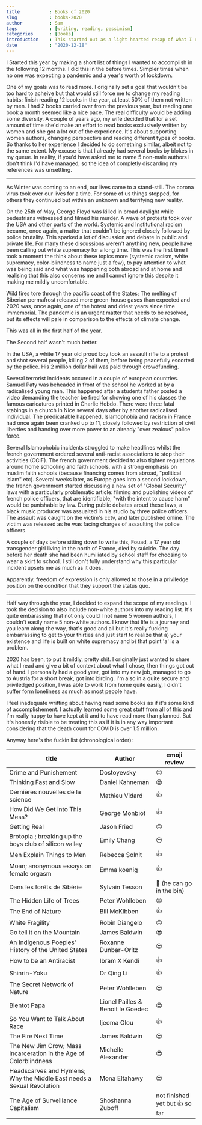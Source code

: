 ```yaml
---
title           : Books of 2020
slug            : books-2020
author          : Sam
tags            : [writing, reading, pessimism]
categories      : [Books]
introduction    : This started out as a light hearted recap of what I read and quickly devolved into a bit of a train wreck. Sorry.
date            : "2020-12-18"
---
```


I Started this year by making a short list of things I wanted to accomplish in the following 12 months. I did this in the before times. Simpler times when no one was expecting a pandemic and a year's worth of lockdown. 

One of my goals was to read more. I originally set a goal that wouldn't be too hard to acheive but that would still force me to change my reading habits: finish reading 12 books in the year, at least 50% of them not written by men. I had 2 books carried over from the previous year, but reading one book a month seemed like a nice pace. The real difficulty would be adding some diversity. A couple of years ago, my wife decided that for a set amount of time she'd make an effort to read books exclusively written by women and she got a lot out of the experience. It's about supporting women authors, changing perspective and reading different types of books. So thanks to her experience I decided to do something similar, albeit not to the same extent. My excuse is that I already had several books by blokes in my queue. In reality, if you'd have asked me to name 5 non-male authors I don't think I'd have managed, so the idea of completly discarding my references was unsettling.

---

As Winter was coming to an end, our lives came to a stand-still. The corona virus took over our lives for a time. For some of us things stopped, for others they continued but within an unknown and terrifying new reality.

On the 25th of May, George Floyd was killed in broad daylight while pedestrians witnessed and filmed his murder. A wave of protests took over the USA and other parts of the world. Systemic and Institutional racism became, once again, a matter that couldn't be ignored closely followed by police brutality. This sparked a lot of discussion and debate in public and private life. For many these discussions weren't anything new, people have been calling out white supremacy for a long time. This was the first time I took a moment the think about these topics more (systemic racism, white supremacy, color-blindness to name just a few), to pay attention to what was being said and what was happening both abroad and at home and realising that this also concerns me and I cannot ignore this despite it making me mildly uncomfortable.

Wild fires tore through the pacific coast of the States; The melting of Siberian permafrost released more green-house gases than expected and 2020 was, once again, one of the hotest and driest years since time immemorial. The pandemic is an urgent matter that needs to be resolved, but its effects will pale in comparison to the effects of climate change.

This was all in the first half of the year.

The Second half wasn't much better.

In the USA, a white 17 year old proud boy took an assault rifle to a protest and shot several people, killing 2 of them, before being peacefully escorted by the police. His 2 million dollar bail was paid through crowdfunding.

Several terrorist incidents occured in a couple of european countries. Samuel Paty was beheaded in front of the school he worked at by a radicalised young man. This happened after a students father posted a video demanding the teacher be fired for showing one of his classes the famous caricatures printed in Charlie Hebdo. There were three fatal stabings in a church in Nice several days after by another radicalised individual. The predicatable happened, Islamophobia and racism in France had once again been cranked up to 11, closely followed by restriction of civil liberties and handing over more power to an already "over zealous" police force.

Several Islamophobic incidents struggled to make headlines whilst the french government ordered several anti-racist associations to stop their activities (CCIF). The french government decided to also tighten regulations around home schooling and faith schools, with a strong emphasis on muslim faith schools (because financing comes from abroad, "political islam" etc). Several weeks later, as Europe goes into a second lockdown, the french government started discussing a new set of "Global Security" laws with a particularly problematic article: filming and publishing videos of french police officers, that are identifiable, "with the intent to cause harm" would be punishable by law. During public debates aroud these laws, a black music producer was assualted in his studio by three police officers. The assault was caught on the victim's cctv, and later published online. The victim was released as he was facing charges of assaulting the police officers.  

A couple of days before sitting down to write this, Fouad, a 17 year old transgender girl living in the north of France, died by suicide. The day before her death she had been humiliated by school staff for choosing to wear a skirt to school. I still don't fully understand why this particular incident upsets me as much as it does.

Apparently, freedom of expression is only allowed to those in a priviledge position on the condition that they support the status quo.

---

Half way through the year, I decided to expand the scope of my readings. I took the decision to also include non-white authors into my reading list. It's quite embarassing that not only could I not name 5 women authors, I couldn't easily name 5 non-white authors. I know that life is a journey and you learn along the way, that's good and all but it's really fucking embarrassing to get to your thirties and just start to realize that a) your existence and life is built on white supremacy and b) that point 'a' is a problem.

2020 has been, to put it mildly, pretty shit. I originally just wanted to share what I read and give a bit of context about what I chose, then things got out of hand. I personally had a good year, got into my new job, managed to go to Austria for a short break, got into birding. I'm also in a quite secure and priviledged position, I was able to work from home quite easily, I didn't suffer form loneliness as much as most people have.

I feel inadequate writting about having read some books as if it's some kind of accomplishement. I actually learned some great stuff from all of this and I'm really happy to have kept at it and to have read more than planned. But it's honestly risible to be treating this as if it is in any way important considering that the death count for COVID is over 1.5 million.

Anyway here's the fuckin list (chronological order):

|title | Author|emoji review|
|---|---|---|
|Crime and Punishement | Dostoyevsky| 😐|
|Thinking Fast and Slow | Daniel Kahneman| 😐|
|Dernières nouvelles de la science | Mathieu Vidard|👍|
|How Did We Get into This Mess? | George Monbiot| 👍|
|Getting Real | Jason Fried| 😐|
|Brotopia ; breaking up the boys club of silicon valley | Emily Chang| 😐|
|Men Explain Things to Men | Rebecca Solnit| 👍|
|Moan; anonymous essays on female orgasm | Emma koenig| 👍|
|Dans les forêts de Sibérie | Sylvain Tesson|🙁 (he can go in the bin)|
|The Hidden Life of Trees | Peter Wohlleben|😍|
|The End of Nature | Bill McKibben| 👍|
|White Fragility | Robin Diangelo| 😐|
|Go tell it on the Mountain | James Baldwin| 😍|
|An Indigenous Poeples' History of the United States | Roxanne Dunbar-Oritz| 😍|
|How to be an Antiracist | Ibram X Kendi| 👍|
|Shinrin-Yoku | Dr Qing Li|👍
|The Secret Network of Nature | Peter Wohlleben |😍|
|Bientot Papa | Lionel Pailles & Benoit le Goedec| 😐|
|So You Want to Talk About Race | Ijeoma Olou| 👍|
|The Fire Next Time | James Baldwin| 😍|
|The New Jim Crow; Mass Incarceration in the Age of Colorblindness | Michelle Alexander| 😍|
|Headscarves and Hymens; Why the Middle East needs a Sexual Revolution | Mona Eltahawy| 😍|
|The Age of Surveillance Capitalism | Shoshanna Zuboff| not finished yet but 👍 so far |